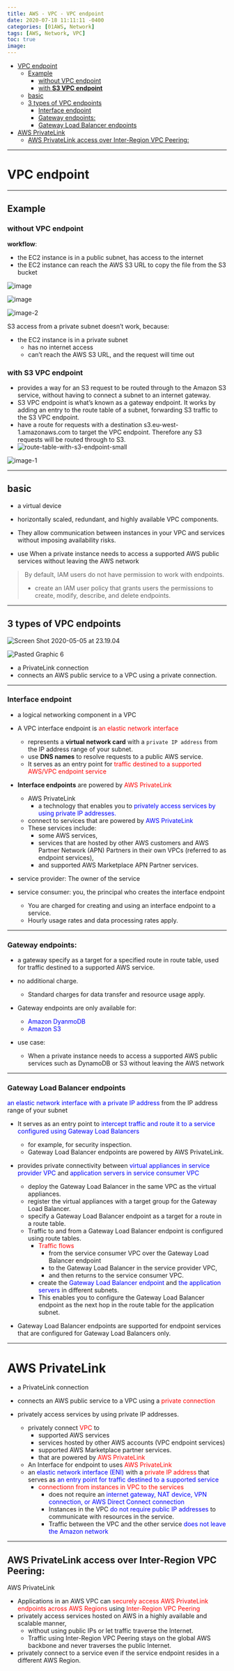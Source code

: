 ```yaml
---
title: AWS - VPC - VPC endpoint
date: 2020-07-18 11:11:11 -0400
categories: [01AWS, Network]
tags: [AWS, Network, VPC]
toc: true
image:
---
```


- [VPC endpoint](#vpc-endpoint)
  - [Example](#example)
    - [without VPC endpoint](#without-vpc-endpoint)
    - [with **S3 VPC endpoint**](#with-s3-vpc-endpoint)
  - [basic](#basic)
  - [3 types of VPC endpoints](#3-types-of-vpc-endpoints)
    - [Interface endpoint](#interface-endpoint)
    - [Gateway endpoints:](#gateway-endpoints)
    - [Gateway Load Balancer endpoints](#gateway-load-balancer-endpoints)
- [AWS PrivateLink](#aws-privatelink)
  - [AWS PrivateLink access over Inter-Region VPC Peering:](#aws-privatelink-access-over-inter-region-vpc-peering)

---


# VPC endpoint


---

## Example

### without VPC endpoint

**workflow**:
- the EC2 instance is in a public subnet, has access to the internet
- the EC2 instance can reach the AWS S3 URL to copy the file from the S3 bucket

![image](https://i.imgur.com/nTiSXWl.png)

![image](https://i.imgur.com/DcLHLMW.jpg)

![image-2](https://i.imgur.com/GVIKCR9.png)

S3 access from a private subnet doesn’t work, because:
- the EC2 instance is in a private subnet
  - has no internet access
  - can’t reach the AWS S3 URL, and the request will time out

### with **S3 VPC endpoint**
- provides a way for an S3 request to be routed through to the Amazon S3 service, without having to connect a subnet to an internet gateway.
- S3 VPC endpoint is what’s known as a gateway endpoint. It works by adding an entry to the route table of a subnet, forwarding S3 traffic to the S3 VPC endpoint.
- have a route for requests with a destination s3.eu-west-1.amazonaws.com to target the VPC endpoint. Therefore any S3 requests will be routed through to S3.
- ![route-table-with-s3-endpoint-small](https://i.imgur.com/o1oIQZJ.png)

![image-1](https://i.imgur.com/858oda3.png)


---


## basic

- a virtual device
- horizontally scaled, redundant, and highly available VPC components.
- They allow communication between instances in your VPC and services without imposing availability risks.

- use When a private instance needs to access a supported AWS public services without leaving the AWS network


> By default, IAM users do not have permission to work with endpoints.
> - create an IAM user policy that grants users the permissions to create, modify, describe, and delete endpoints.


---

## 3 types of VPC endpoints

![Screen Shot 2020-05-05 at 23.19.04](https://i.imgur.com/WtBhpLe.png)

![Pasted Graphic 6](https://i.imgur.com/iYbP71R.jpg)

- a PrivateLink connection
- connects an AWS public service to a VPC using a private connection.


---


### Interface endpoint

- a logical networking component in a VPC

- A VPC interface endpoint is <font color=red> an elastic network interface </font>
  - represents a **virtual network card** with a `private IP address` from the IP address range of your subnet.
  - use **DNS names** to resolve requests to a public AWS service.
  - It serves as an entry point for <font color=red> traffic destined to a supported AWS/VPC endpoint service </font>

- **Interface endpoints** are powered by <font color=red> AWS PrivateLink </font>
  - AWS PrivateLink
    - a technology that enables you to <font color=blue> privately access services by using private IP addresses. </font>
  - connect to services that are powered by <font color=blue> AWS PrivateLink </font>
  - These services include:
    - some AWS services,
    - services that are hosted by other AWS customers and AWS Partner Network (APN) Partners in their own VPCs (referred to as endpoint services),
    - and supported AWS Marketplace APN Partner services.

- service provider: The owner of the service

- service consumer: you, the principal who creates the interface endpoint
  - You are charged for creating and using an interface endpoint to a service.
  - Hourly usage rates and data processing rates apply.


---


### Gateway endpoints:
- a gateway specify as a target for a specified route in route table, used for traffic destined to a supported AWS service.

- no additional charge.
  - Standard charges for data transfer and resource usage apply.

- Gateway endpoints are only available for:
  - <font color=blue> Amazon DyanmoDB </font>
  - <font color=blue> Amazon S3 </font>

- use case:
  - When a private instance needs to access a supported AWS public services such as DynamoDB or S3 without leaving the AWS network


---


### Gateway Load Balancer endpoints

<font color=blue> an elastic network interface with a private IP address </font> from the IP address range of your subnet
- It serves as an entry point to <font color=blue> intercept traffic and route it to a service configured using Gateway Load Balancers </font>
  - for example, for security inspection.
  - Gateway Load Balancer endpoints are powered by AWS PrivateLink.

- provides private connectivity between <font color=blue> virtual appliances in service provider VPC </font> and <font color=blue> application servers in service consumer VPC </font>
  - deploy the Gateway Load Balancer in the same VPC as the virtual appliances.
  - register the virtual appliances with a target group for the Gateway Load Balancer.
  - specify a Gateway Load Balancer endpoint as a target for a route in a route table.
  - Traffic to and from a Gateway Load Balancer endpoint is configured using route tables.
    - <font color=red> Traffic flows </font>
      - from the service consumer VPC over the Gateway Load Balancer endpoint
      - to the Gateway Load Balancer in the service provider VPC,
      - and then returns to the service consumer VPC.
    - create the <font color=blue> Gateway Load Balancer endpoint </font> and <font color=blue> the application servers </font> in different subnets.
    - This enables you to configure the Gateway Load Balancer endpoint as the next hop in the route table for the application subnet.
- Gateway Load Balancer endpoints are supported for endpoint services that are configured for Gateway Load Balancers only.


---

# AWS PrivateLink
- a PrivateLink connection
- connects an AWS public service to a VPC using a <font color=red> private connection </font>

- privately access services by using private IP addresses.
  - privately connect <font color=red> VPC </font> to
    - supported AWS services
    - services hosted by other AWS accounts (VPC endpoint services)
    - supported AWS Marketplace partner services.
    - that are powered by <font color=red> AWS PrivateLink </font>
  - An Interface for endpoint to uses <font color=red> AWS PrivateLink </font>
  - an <font color=blue> elastic network interface (ENI) </font> with a <font color=red> private IP address </font> that serves as <font color=blue> an entry point for traffic destined to a supported service </font>
    - <font color=red> connectionn from instances in VPC to the services </font>
      - does not require an <font color=blue> internet gateway, NAT device, VPN connection, or AWS Direct Connect connection </font>
      - Instances in the VPC <font color=blue> do not require public IP addresses </font> to communicate with resources in the service.
      - Traffic between the VPC and the other service <font color=blue> does not leave the Amazon network </font>

---

## AWS PrivateLink access over Inter-Region VPC Peering:
AWS PrivateLink
- Applications in an AWS VPC can <font color=red> securely access AWS PrivateLink endpoints across AWS Regions </font> using <font color=red> Inter-Region VPC Peering </font>
- privately access services hosted on AWS in a highly available and scalable manner,
  - without using public IPs or let traffic traverse the Internet.
  - Traffic using Inter-Region VPC Peering stays on the global AWS backbone and never traverses the public Internet.
- privately connect to a service even if the service endpoint resides in a different AWS Region.

